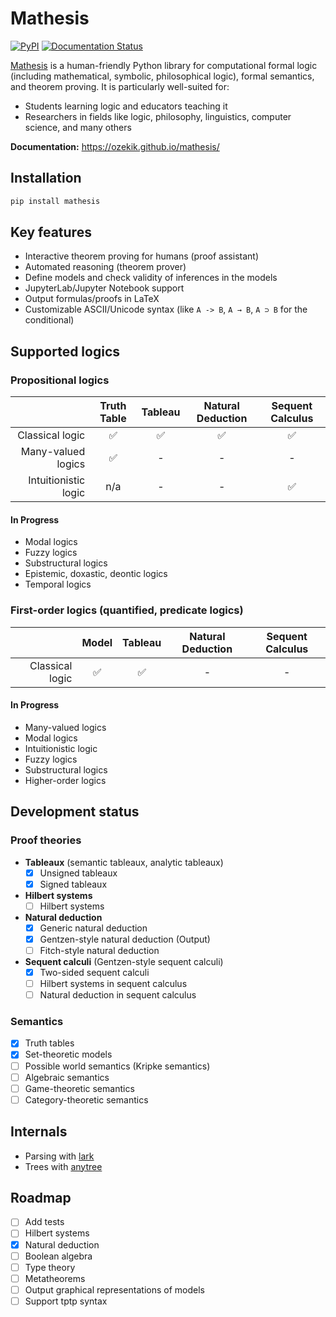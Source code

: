 # Mathesis

[![PyPI](https://img.shields.io/pypi/v/mathesis.svg)](https://pypi.org/project/mathesis/)
[![Documentation Status](https://img.shields.io/github/actions/workflow/status/ozekik/mathesis/pages/pages-build-deployment?branch=gh-pages&label=docs)](https://ozekik.github.io/mathesis/)
<!-- [![PyPI downloads](https://img.shields.io/pypi/dm/mathesis.svg)](https://pypistats.org/packages/mathesis) -->

[Mathesis](//github.com/ozekik/mathesis) is a human-friendly Python library for computational formal logic (including mathematical, symbolic, philosophical logic), formal semantics, and theorem proving.
It is particularly well-suited for:

- Students learning logic and educators teaching it
- Researchers in fields like logic, philosophy, linguistics, computer science, and many others

**Documentation:** <https://ozekik.github.io/mathesis/>

## Installation

```bash
pip install mathesis
```

## Key features

- Interactive theorem proving for humans (proof assistant)
- Automated reasoning (theorem prover)
- Define models and check validity of inferences in the models
- JupyterLab/Jupyter Notebook support
- Output formulas/proofs in LaTeX
- Customizable ASCII/Unicode syntax (like `A -> B`, `A → B`, `A ⊃ B` for the conditional)

## Supported logics

### Propositional logics

|   | Truth Table | Tableau | Natural Deduction | Sequent Calculus |
|---:|:---:|:---:|:---:|:---:|
| Classical logic | ✅ | ✅ | ✅ | ✅ |
| Many-valued logics | ✅ | - | - | - |
| Intuitionistic logic | n/a | - | - | ✅ |

#### In Progress

- Modal logics
- Fuzzy logics
- Substructural logics
- Epistemic, doxastic, deontic logics
- Temporal logics

### First-order logics (quantified, predicate logics)

|   | Model | Tableau | Natural Deduction | Sequent Calculus |
|---:|:---:|:---:|:---:|:---:|
| Classical logic | ✅ | ✅ | - | - |

#### In Progress

- Many-valued logics
- Modal logics
- Intuitionistic logic
- Fuzzy logics
- Substructural logics
- Higher-order logics

## Development status

### Proof theories

- **Tableaux** (semantic tableaux, analytic tableaux)
    * [x] Unsigned tableaux
    * [x] Signed tableaux
- **Hilbert systems**
    * [ ] Hilbert systems
- **Natural deduction**
    * [x] Generic natural deduction
    * [x] Gentzen-style natural deduction (Output)
    * [ ] Fitch-style natural deduction
- **Sequent calculi** (Gentzen-style sequent calculi)
    - [x] Two-sided sequent calculi
    - [ ] Hilbert systems in sequent calculus
    - [ ] Natural deduction in sequent calculus

### Semantics

- [x] Truth tables
- [x] Set-theoretic models
- [ ] Possible world semantics (Kripke semantics)
- [ ] Algebraic semantics
- [ ] Game-theoretic semantics
- [ ] Category-theoretic semantics

## Internals

- Parsing with [lark](https://github.com/lark-parser/lark)
- Trees with [anytree](https://github.com/c0fec0de/anytree)

## Roadmap

- [ ] Add tests
- [ ] Hilbert systems
- [x] Natural deduction
- [ ] Boolean algebra
- [ ] Type theory
- [ ] Metatheorems
- [ ] Output graphical representations of models
- [ ] Support tptp syntax
